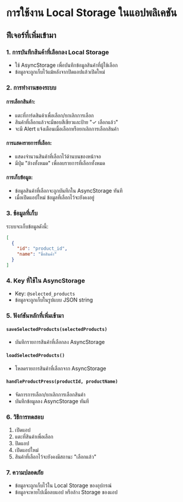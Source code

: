 # การใช้งาน Local Storage ในแอปพลิเคชัน

## ฟีเจอร์ที่เพิ่มเข้ามา

### 1. การบันทึกสินค้าที่เลือกลง Local Storage
- ใช้ AsyncStorage เพื่อบันทึกข้อมูลสินค้าที่ผู้ใช้เลือก
- ข้อมูลจะถูกเก็บไว้แม้หลังจากปิดแอปแล้วเปิดใหม่

### 2. การทำงานของระบบ

#### การเลือกสินค้า:
- แตะที่การ์ดสินค้าเพื่อเลือก/ยกเลิกการเลือก
- สินค้าที่เลือกแล้วจะมีขอบสีเขียวและป้าย "✓ เลือกแล้ว"
- จะมี Alert แจ้งเตือนเมื่อเลือกหรือยกเลิกการเลือกสินค้า

#### การแสดงรายการที่เลือก:
- แสดงจำนวนสินค้าที่เลือกไว้ด้านบนของหน้าจอ
- มีปุ่ม "ล้างทั้งหมด" เพื่อลบรายการที่เลือกทั้งหมด

#### การเก็บข้อมูล:
- ข้อมูลสินค้าที่เลือกจะถูกบันทึกใน AsyncStorage ทันที
- เมื่อเปิดแอปใหม่ ข้อมูลที่เลือกไว้จะยังคงอยู่

### 3. ข้อมูลที่เก็บ
ระบบจะเก็บข้อมูลดังนี้:
```json
[
  {
    "id": "product_id",
    "name": "ชื่อสินค้า"
  }
]
```

### 4. Key ที่ใช้ใน AsyncStorage
- Key: `@selected_products`
- ข้อมูลจะถูกเก็บในรูปแบบ JSON string

### 5. ฟังก์ชันหลักที่เพิ่มเข้ามา

#### `saveSelectedProducts(selectedProducts)`
- บันทึกรายการสินค้าที่เลือกลง AsyncStorage

#### `loadSelectedProducts()`
- โหลดรายการสินค้าที่เลือกจาก AsyncStorage

#### `handleProductPress(productId, productName)`
- จัดการการเลือก/ยกเลิกการเลือกสินค้า
- บันทึกข้อมูลลง AsyncStorage ทันที

### 6. วิธีการทดสอบ
1. เปิดแอป
2. แตะที่สินค้าเพื่อเลือก
3. ปิดแอป
4. เปิดแอปใหม่
5. สินค้าที่เลือกไว้จะยังคงมีสถานะ "เลือกแล้ว"

### 7. ความปลอดภัย
- ข้อมูลจะถูกเก็บไว้ใน Local Storage ของอุปกรณ์
- ข้อมูลจะหายไปเมื่อลบแอป หรือล้าง Storage ของแอป
